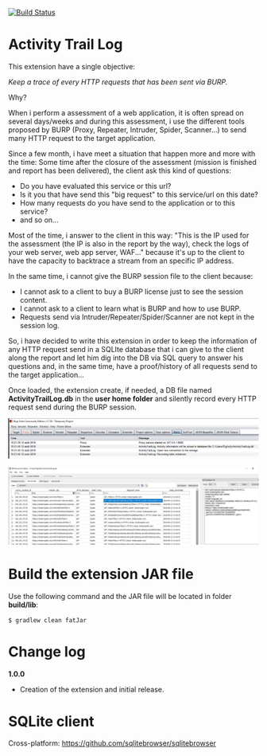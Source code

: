[![Build Status](https://travis-ci.org/righettod/activity-trail-log.svg?branch=master)](https://travis-ci.org/righettod/activity-trail-log)

# Activity Trail Log

This extension have a single objective: 

*Keep a trace of every HTTP requests that has been sent via BURP.*

Why?

When i perform a assessment of a web application, it is often spread on several days/weeks and during this assessment, i use the different tools proposed by BURP (Proxy, Repeater, Intruder, Spider, Scanner...) to send many HTTP request to the target application. 

Since a few month, i have meet a situation that happen more and more with the time: Some time after the closure of the assessment (mission is finished and report has been delivered), the client ask this kind of questions:
* Do you have evaluated this service or this url?
* Is it you that have send this "big request" to this service/url on this date?
* How many requests do you have send to the application or to this service?
* and so on...

Most of the time, i answer to the client in this way: "This is the IP used for the assessment (the IP is also in the report by the way), check the logs of your web server, web app server, WAF..." because it's up to the client to have the capacity to backtrace a stream from an specific IP address.

In the same time, i cannot give the BURP session file to the client because:
* I cannot ask to a client to buy a BURP license just to see the session content.
* I cannot ask to a client to learn what is BURP and how to use BURP.
* Requests send via Intruder/Repeater/Spider/Scanner are not kept in the session log.

So, i have decided to write this extension in order to keep the information of any HTTP request send in a SQLIte database that i can give to the client along the report and let him dig into the DB via SQL query to answer his questions and, in the same time, have a proof/history of all requests send to the target application...

Once loaded, the extension create, if needed, a DB file named **ActivityTrailLog.db** in the **user home folder** and silently record every HTTP request send during the BURP session.

![Extension Log](example1.png)

![DB Content](example2.jpg)

# Build the extension JAR file

Use the following command and the JAR file will be located in folder **build/lib**:

```
$ gradlew clean fatJar
```

# Change log

**1.0.0**

* Creation of the extension and initial release.

# SQLite client

Cross-platform: https://github.com/sqlitebrowser/sqlitebrowser
